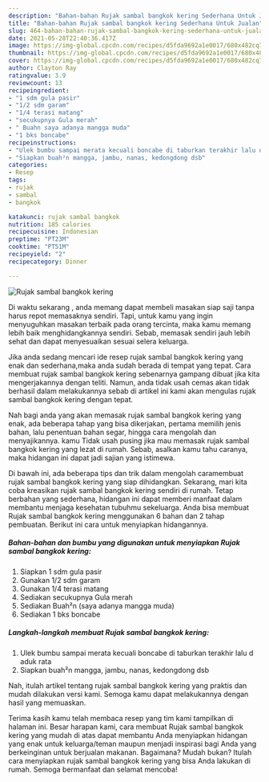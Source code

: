 ```yaml
---
description: "Bahan-bahan Rujak sambal bangkok kering Sederhana Untuk Jualan"
title: "Bahan-bahan Rujak sambal bangkok kering Sederhana Untuk Jualan"
slug: 464-bahan-bahan-rujak-sambal-bangkok-kering-sederhana-untuk-jualan
date: 2021-05-28T22:40:36.417Z
image: https://img-global.cpcdn.com/recipes/d5fda9692a1e0017/680x482cq70/rujak-sambal-bangkok-kering-foto-resep-utama.jpg
thumbnail: https://img-global.cpcdn.com/recipes/d5fda9692a1e0017/680x482cq70/rujak-sambal-bangkok-kering-foto-resep-utama.jpg
cover: https://img-global.cpcdn.com/recipes/d5fda9692a1e0017/680x482cq70/rujak-sambal-bangkok-kering-foto-resep-utama.jpg
author: Clayton Ray
ratingvalue: 3.9
reviewcount: 13
recipeingredient:
- "1 sdm gula pasir"
- "1/2 sdm garam"
- "1/4 terasi matang"
- "secukupnya Gula merah"
- " Buahn saya adanya mangga muda"
- "1 bks boncabe"
recipeinstructions:
- "Ulek bumbu sampai merata kecuali boncabe di taburkan terakhir lalu d aduk rata"
- "Siapkan buah²n mangga, jambu, nanas, kedongdong dsb"
categories:
- Resep
tags:
- rujak
- sambal
- bangkok

katakunci: rujak sambal bangkok 
nutrition: 185 calories
recipecuisine: Indonesian
preptime: "PT23M"
cooktime: "PT51M"
recipeyield: "2"
recipecategory: Dinner

---
```



![Rujak sambal bangkok kering](https://img-global.cpcdn.com/recipes/d5fda9692a1e0017/680x482cq70/rujak-sambal-bangkok-kering-foto-resep-utama.jpg)

Di waktu  sekarang , anda memang dapat membeli masakan siap saji tanpa harus repot memasaknya sendiri. Tapi, untuk kamu yang ingin menyuguhkan masakan terbaik pada orang tercinta, maka kamu memang lebih baik menghidangkannya sendiri. Sebab, memasak sendiri jauh lebih sehat dan dapat menyesuaikan sesuai selera keluarga.

Jika anda sedang mencari ide resep rujak sambal bangkok kering yang enak dan sederhana,maka anda sudah berada di tempat yang tepat. Cara membuat rujak sambal bangkok kering  sebenarnya gampang dibuat jika kita mengerjakannya dengan teliti. Namun, anda tidak usah cemas akan tidak berhasil dalam melakukannya 
sebab di artikel ini kami akan mengulas rujak sambal bangkok kering dengan tepat.  



Nah bagi anda yang akan memasak rujak sambal bangkok kering yang enak, ada beberapa tahap yang bisa dikerjakan, pertama memilih jenis bahan, lalu penentuan bahan segar, hingga cara mengolah dan menyajikannya. kamu Tidak usah pusing jika mau memasak rujak sambal bangkok kering yang lezat di rumah. Sebab, asalkan kamu  tahu caranya, maka hidangan ini dapat jadi sajian yang istimewa.

Di bawah ini, ada beberapa tips dan trik dalam mengolah caramembuat rujak sambal bangkok kering yang siap dihidangkan. Sekarang, mari kita coba kreasikan rujak sambal bangkok kering sendiri di rumah. Tetap berbahan yang sederhana, hidangan ini dapat memberi manfaat dalam membantu menjaga kesehatan tubuhmu sekeluarga. Anda bisa membuat Rujak sambal bangkok kering menggunakan 6 bahan dan 2 tahap pembuatan. Berikut ini cara untuk menyiapkan hidangannya.

<!--inarticleads1-->

##### Bahan-bahan dan bumbu yang digunakan untuk menyiapkan Rujak sambal bangkok kering:

1. Siapkan 1 sdm gula pasir
1. Gunakan 1/2 sdm garam
1. Gunakan 1/4 terasi matang
1. Sediakan secukupnya Gula merah
1. Sediakan  Buah²n (saya adanya mangga muda)
1. Sediakan 1 bks boncabe




<!--inarticleads2-->

##### Langkah-langkah membuat Rujak sambal bangkok kering:

1. Ulek bumbu sampai merata kecuali boncabe di taburkan terakhir lalu d aduk rata
1. Siapkan buah²n mangga, jambu, nanas, kedongdong dsb




Nah, itulah artikel tentang  rujak sambal bangkok kering  yang praktis dan mudah dilakukan versi kami. Semoga kamu dapat melakukannya dengan hasil yang memuaskan. 

Terima kasih kamu telah membaca resep yang tim kami tampilkan di halaman ini. Besar harapan kami, cara membuat  Rujak sambal bangkok kering yang mudah di atas dapat membantu Anda menyiapkan hidangan yang enak untuk keluarga/teman maupun menjadi inspirasi bagi Anda yang berkeinginan untuk berjualan makanan. Bagaimana? Mudah bukan? Itulah cara menyiapkan rujak sambal bangkok kering yang bisa Anda lakukan di rumah. Semoga bermanfaat dan selamat mencoba!

